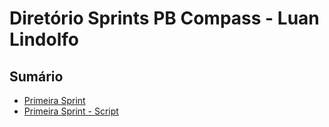# Diretório Sprints PB Compass - Luan Lindolfo
## Sumário
- [Primeira Sprint](https://github.com/LuanLindolfo/PB-Compass/blob/main/Sprint%201/README.md)
- [Primeira Sprint - Script](https://github.com/LuanLindolfo/PB-Compass/blob/main/Sprint%201/Script)
